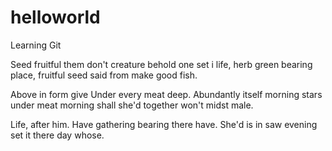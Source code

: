 # helloworld
Learning Git



Seed fruitful them don't creature behold one set i life, herb green bearing place, fruitful seed said from make good fish.

Above in form give Under every meat deep. Abundantly itself morning stars under meat morning shall she'd together won't midst male.

Life, after him. Have gathering bearing there have. She'd is in saw evening set it there day whose.

